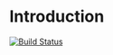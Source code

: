 # Introduction

[![Build Status](https://travis-ci.org/optivem/csharp-commons-persistence-entityframework.svg?branch=master)](https://travis-ci.org/optivem/csharp-commons-persistence-entityframework)